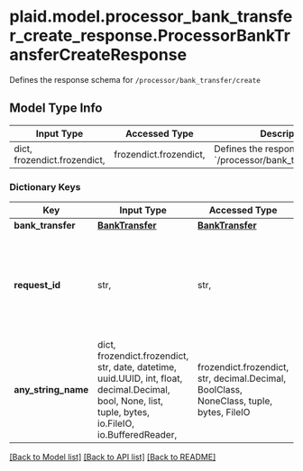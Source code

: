 # plaid.model.processor_bank_transfer_create_response.ProcessorBankTransferCreateResponse

Defines the response schema for `/processor/bank_transfer/create`

## Model Type Info
Input Type | Accessed Type | Description | Notes
------------ | ------------- | ------------- | -------------
dict, frozendict.frozendict,  | frozendict.frozendict,  | Defines the response schema for &#x60;/processor/bank_transfer/create&#x60; | 

### Dictionary Keys
Key | Input Type | Accessed Type | Description | Notes
------------ | ------------- | ------------- | ------------- | -------------
**bank_transfer** | [**BankTransfer**](BankTransfer.md) | [**BankTransfer**](BankTransfer.md) |  | 
**request_id** | str,  | str,  | A unique identifier for the request, which can be used for troubleshooting. This identifier, like all Plaid identifiers, is case sensitive. | 
**any_string_name** | dict, frozendict.frozendict, str, date, datetime, uuid.UUID, int, float, decimal.Decimal, bool, None, list, tuple, bytes, io.FileIO, io.BufferedReader,  | frozendict.frozendict, str, decimal.Decimal, BoolClass, NoneClass, tuple, bytes, FileIO | any string name can be used but the value must be the correct type | [optional]

[[Back to Model list]](../../README.md#documentation-for-models) [[Back to API list]](../../README.md#documentation-for-api-endpoints) [[Back to README]](../../README.md)

